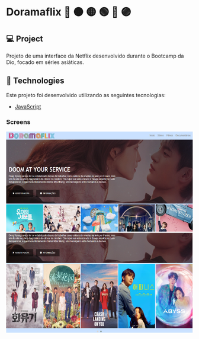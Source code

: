 # Doramaflix 🔴 🟠 🟡 🟢 🔵 🟣

## 💻 Project

Projeto de uma interface da Netflix desenvolvido durante o Bootcamp da Dio, focado em séries asiáticas.

## :rocket: Technologies

Este projeto foi desenvolvido utilizando as seguintes tecnologias:

- [JavaScript](https://www.javascript.com/)

### Screens

<p align="center">
  <img alt="WITAppTestScreens" title="#WITAppTestScreens" src="img/Interface.png" width="550px" height="270px">
  <img alt="WITAppTestScreens" title="#WITAppTestScreens" src="img/carrosel.png" width="550px" height="270px">
  
</p>
